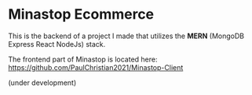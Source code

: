 # Minastop Ecommerce


This is the backend of a project I made that utilizes the **MERN** (MongoDB Express React NodeJs) stack.

The frontend part of Minastop is located here: https://github.com/PaulChristian2021/Minastop-Client


(under development)
